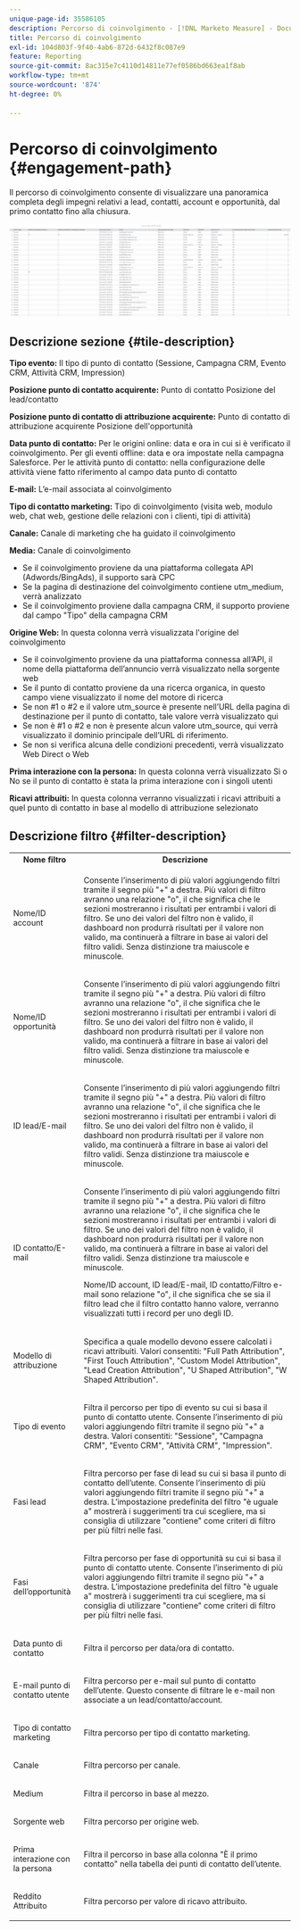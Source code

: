 ```yaml
---
unique-page-id: 35586105
description: Percorso di coinvolgimento - [!DNL Marketo Measure] - Documentazione del prodotto
title: Percorso di coinvolgimento
exl-id: 104d803f-9f40-4ab6-872d-6432f8c087e9
feature: Reporting
source-git-commit: 8ac315e7c4110d14811e77ef0586bd663ea1f8ab
workflow-type: tm+mt
source-wordcount: '874'
ht-degree: 0%

---
```


# Percorso di coinvolgimento {#engagement-path}

Il percorso di coinvolgimento consente di visualizzare una panoramica completa degli impegni relativi a lead, contatti, account e opportunità, dal primo contatto fino alla chiusura.

![](assets/one-2.png)

## Descrizione sezione {#tile-description}

**Tipo evento:** Il tipo di punto di contatto (Sessione, Campagna CRM, Evento CRM, Attività CRM, Impression)

**Posizione punto di contatto acquirente:** Punto di contatto Posizione del lead/contatto

**Posizione punto di contatto di attribuzione acquirente:** Punto di contatto di attribuzione acquirente Posizione dell&#39;opportunità

**Data punto di contatto:** Per le origini online: data e ora in cui si è verificato il coinvolgimento. Per gli eventi offline: data e ora impostate nella campagna Salesforce. Per le attività punto di contatto: nella configurazione delle attività viene fatto riferimento al campo data punto di contatto

**E-mail:** L’e-mail associata al coinvolgimento

**Tipo di contatto marketing:** Tipo di coinvolgimento (visita web, modulo web, chat web, gestione delle relazioni con i clienti, tipi di attività)

**Canale:** Canale di marketing che ha guidato il coinvolgimento

**Media:** Canale di coinvolgimento

* Se il coinvolgimento proviene da una piattaforma collegata API (Adwords/BingAds), il supporto sarà CPC
* Se la pagina di destinazione del coinvolgimento contiene utm_medium, verrà analizzato
* Se il coinvolgimento proviene dalla campagna CRM, il supporto proviene dal campo &quot;Tipo&quot; della campagna CRM

**Origine Web:** In questa colonna verrà visualizzata l&#39;origine del coinvolgimento

* Se il coinvolgimento proviene da una piattaforma connessa all’API, il nome della piattaforma dell’annuncio verrà visualizzato nella sorgente web
* Se il punto di contatto proviene da una ricerca organica, in questo campo viene visualizzato il nome del motore di ricerca
* Se non #1 o #2 e il valore utm_source è presente nell’URL della pagina di destinazione per il punto di contatto, tale valore verrà visualizzato qui
* Se non è #1 o #2 e non è presente alcun valore utm_source, qui verrà visualizzato il dominio principale dell’URL di riferimento.
* Se non si verifica alcuna delle condizioni precedenti, verrà visualizzato Web Direct o Web

**Prima interazione con la persona:** In questa colonna verrà visualizzato Sì o No se il punto di contatto è stata la prima interazione con i singoli utenti

**Ricavi attribuiti:** In questa colonna verranno visualizzati i ricavi attribuiti a quel punto di contatto in base al modello di attribuzione selezionato

## Descrizione filtro {#filter-description}

<table> 
 <colgroup> 
  <col> 
  <col> 
 </colgroup> 
 <tbody> 
  <tr> 
   <th>Nome filtro</th> 
   <th>Descrizione</th> 
  </tr> 
  <tr> 
   <td><p>Nome/ID account</p></td> 
   <td><p>Consente l’inserimento di più valori aggiungendo filtri tramite il segno più "+" a destra. Più valori di filtro avranno una relazione "o", il che significa che le sezioni mostreranno i risultati per entrambi i valori di filtro. Se uno dei valori del filtro non è valido, il dashboard non produrrà risultati per il valore non valido, ma continuerà a filtrare in base ai valori del filtro validi. Senza distinzione tra maiuscole e minuscole.</p></td> 
  </tr> 
  <tr> 
   <td><p>Nome/ID opportunità</p></td> 
   <td><p>Consente l’inserimento di più valori aggiungendo filtri tramite il segno più "+" a destra. Più valori di filtro avranno una relazione "o", il che significa che le sezioni mostreranno i risultati per entrambi i valori di filtro. Se uno dei valori del filtro non è valido, il dashboard non produrrà risultati per il valore non valido, ma continuerà a filtrare in base ai valori del filtro validi. Senza distinzione tra maiuscole e minuscole.</p></td> 
  </tr> 
  <tr> 
   <td><p>ID lead/E-mail</p></td> 
   <td><p>Consente l’inserimento di più valori aggiungendo filtri tramite il segno più "+" a destra. Più valori di filtro avranno una relazione "o", il che significa che le sezioni mostreranno i risultati per entrambi i valori di filtro. Se uno dei valori del filtro non è valido, il dashboard non produrrà risultati per il valore non valido, ma continuerà a filtrare in base ai valori del filtro validi. Senza distinzione tra maiuscole e minuscole.</p></td> 
  </tr> 
  <tr> 
   <td><p>ID contatto/E-mail</p></td> 
   <td><p>Consente l’inserimento di più valori aggiungendo filtri tramite il segno più "+" a destra. Più valori di filtro avranno una relazione "o", il che significa che le sezioni mostreranno i risultati per entrambi i valori di filtro. Se uno dei valori del filtro non è valido, il dashboard non produrrà risultati per il valore non valido, ma continuerà a filtrare in base ai valori del filtro validi. Senza distinzione tra maiuscole e minuscole.</p><p>Nome/ID account, ID lead/E-mail, ID contatto/Filtro e-mail sono relazione "o", il che significa che se sia il filtro lead che il filtro contatto hanno valore, verranno visualizzati tutti i record per uno degli ID.</p></td> 
  </tr> 
  <tr> 
   <td><p>Modello di attribuzione</p></td> 
   <td><p>Specifica a quale modello devono essere calcolati i ricavi attribuiti. Valori consentiti: "Full Path Attribution", "First Touch Attribution", "Custom Model Attribution", "Lead Creation Attribution", "U Shaped Attribution", "W Shaped Attribution".</p></td> 
  </tr> 
  <tr> 
   <td><p>Tipo di evento</p></td> 
   <td><p>Filtra il percorso per tipo di evento su cui si basa il punto di contatto utente. Consente l’inserimento di più valori aggiungendo filtri tramite il segno più "+" a destra. Valori consentiti: "Sessione", "Campagna CRM", "Evento CRM", "Attività CRM", "Impression".</p></td> 
  </tr> 
  <tr> 
   <td><p>Fasi lead</p></td> 
   <td><p>Filtra percorso per fase di lead su cui si basa il punto di contatto dell’utente. Consente l’inserimento di più valori aggiungendo filtri tramite il segno più "+" a destra. L’impostazione predefinita del filtro "è uguale a" mostrerà i suggerimenti tra cui scegliere, ma si consiglia di utilizzare "contiene" come criteri di filtro per più filtri nelle fasi.</p></td> 
  </tr> 
  <tr> 
   <td><p>Fasi dell’opportunità</p></td> 
   <td><p>Filtra percorso per fase di opportunità su cui si basa il punto di contatto utente. Consente l’inserimento di più valori aggiungendo filtri tramite il segno più "+" a destra. L’impostazione predefinita del filtro "è uguale a" mostrerà i suggerimenti tra cui scegliere, ma si consiglia di utilizzare "contiene" come criteri di filtro per più filtri nelle fasi.</p></td> 
  </tr> 
  <tr> 
   <td><p>Data punto di contatto</p></td> 
   <td><p>Filtra il percorso per data/ora di contatto.</p></td> 
  </tr> 
  <tr> 
   <td><p>E-mail punto di contatto utente</p></td> 
   <td><p>Filtra percorso per e-mail sul punto di contatto dell’utente. Questo consente di filtrare le e-mail non associate a un lead/contatto/account.</p></td> 
  </tr> 
  <tr> 
   <td><p>Tipo di contatto marketing</p></td> 
   <td><p>Filtra percorso per tipo di contatto marketing.</p></td> 
  </tr> 
  <tr> 
   <td><p>Canale</p></td> 
   <td><p>Filtra percorso per canale.</p></td> 
  </tr> 
  <tr> 
   <td><p>Medium</p></td> 
   <td><p>Filtra il percorso in base al mezzo.</p></td> 
  </tr> 
  <tr> 
   <td><p>Sorgente web</p></td> 
   <td><p>Filtra percorso per origine web.</p></td> 
  </tr> 
  <tr> 
   <td><p>Prima interazione con la persona</p></td> 
   <td><p>Filtra il percorso in base alla colonna "È il primo contatto" nella tabella dei punti di contatto dell’utente.</p></td> 
  </tr> 
  <tr> 
   <td><p>Reddito Attribuito</p></td> 
   <td><p>Filtra percorso per valore di ricavo attribuito.</p></td> 
  </tr> 
 </tbody> 
</table>

